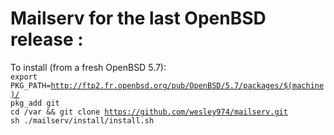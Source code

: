 # Mailserv for the last OpenBSD release : 

To install (from a fresh OpenBSD 5.7):<br>
<code>export PKG_PATH=http://ftp2.fr.openbsd.org/pub/OpenBSD/5.7/packages/$(machine)/</code>  
<code>pkg_add git</code>    
<code>cd /var && git clone https://github.com/wesley974/mailserv.git</code>  
<code>sh ./mailserv/install/install.sh</code>

